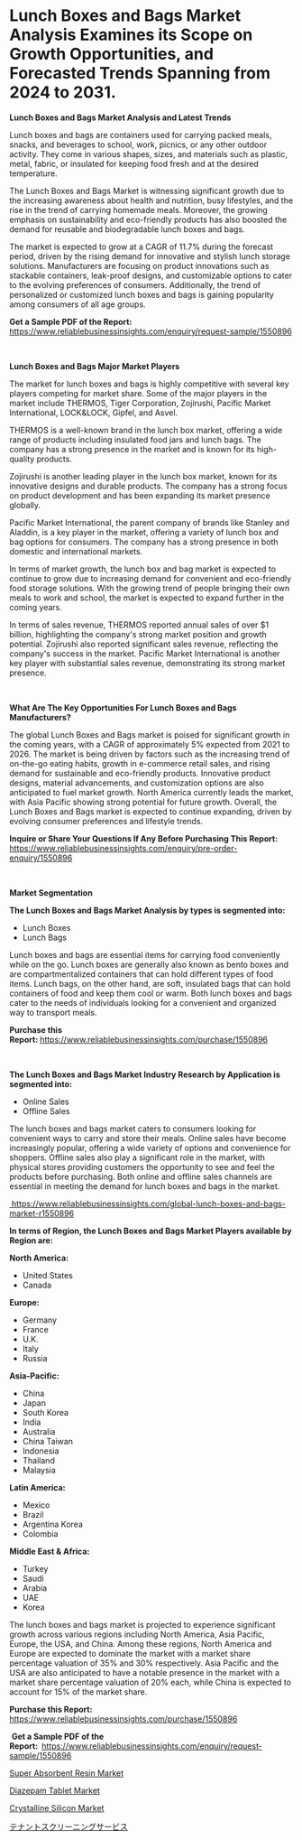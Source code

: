 <p><h1>Lunch Boxes and Bags Market Analysis Examines its Scope on Growth Opportunities, and Forecasted Trends Spanning from 2024 to 2031.</h1></p><p><strong>Lunch Boxes and Bags Market Analysis and Latest Trends</strong></p>
<p><p>Lunch boxes and bags are containers used for carrying packed meals, snacks, and beverages to school, work, picnics, or any other outdoor activity. They come in various shapes, sizes, and materials such as plastic, metal, fabric, or insulated for keeping food fresh and at the desired temperature.</p><p>The Lunch Boxes and Bags Market is witnessing significant growth due to the increasing awareness about health and nutrition, busy lifestyles, and the rise in the trend of carrying homemade meals. Moreover, the growing emphasis on sustainability and eco-friendly products has also boosted the demand for reusable and biodegradable lunch boxes and bags.</p><p>The market is expected to grow at a CAGR of 11.7% during the forecast period, driven by the rising demand for innovative and stylish lunch storage solutions. Manufacturers are focusing on product innovations such as stackable containers, leak-proof designs, and customizable options to cater to the evolving preferences of consumers. Additionally, the trend of personalized or customized lunch boxes and bags is gaining popularity among consumers of all age groups.</p></p>
<p><strong>Get a Sample PDF of the Report:&nbsp;</strong> <a href="https://www.reliablebusinessinsights.com/enquiry/request-sample/1550896">https://www.reliablebusinessinsights.com/enquiry/request-sample/1550896</a></p>
<p>&nbsp;</p>
<p><strong>Lunch Boxes and Bags Major Market Players</strong></p>
<p><p>The market for lunch boxes and bags is highly competitive with several key players competing for market share. Some of the major players in the market include THERMOS, Tiger Corporation, Zojirushi, Pacific Market International, LOCK&LOCK, Gipfel, and Asvel.</p><p>THERMOS is a well-known brand in the lunch box market, offering a wide range of products including insulated food jars and lunch bags. The company has a strong presence in the market and is known for its high-quality products.</p><p>Zojirushi is another leading player in the lunch box market, known for its innovative designs and durable products. The company has a strong focus on product development and has been expanding its market presence globally.</p><p>Pacific Market International, the parent company of brands like Stanley and Aladdin, is a key player in the market, offering a variety of lunch box and bag options for consumers. The company has a strong presence in both domestic and international markets.</p><p>In terms of market growth, the lunch box and bag market is expected to continue to grow due to increasing demand for convenient and eco-friendly food storage solutions. With the growing trend of people bringing their own meals to work and school, the market is expected to expand further in the coming years.</p><p>In terms of sales revenue, THERMOS reported annual sales of over $1 billion, highlighting the company's strong market position and growth potential. Zojirushi also reported significant sales revenue, reflecting the company's success in the market. Pacific Market International is another key player with substantial sales revenue, demonstrating its strong market presence.</p></p>
<p>&nbsp;</p>
<p><strong>What Are The Key Opportunities For Lunch Boxes and Bags Manufacturers?</strong></p>
<p><p>The global Lunch Boxes and Bags market is poised for significant growth in the coming years, with a CAGR of approximately 5% expected from 2021 to 2026. The market is being driven by factors such as the increasing trend of on-the-go eating habits, growth in e-commerce retail sales, and rising demand for sustainable and eco-friendly products. Innovative product designs, material advancements, and customization options are also anticipated to fuel market growth. North America currently leads the market, with Asia Pacific showing strong potential for future growth. Overall, the Lunch Boxes and Bags market is expected to continue expanding, driven by evolving consumer preferences and lifestyle trends.</p></p>
<p><strong>Inquire or Share Your Questions If Any Before Purchasing This Report:</strong> <a href="https://www.reliablebusinessinsights.com/enquiry/pre-order-enquiry/1550896">https://www.reliablebusinessinsights.com/enquiry/pre-order-enquiry/1550896</a></p>
<p>&nbsp;</p>
<p><strong>Market Segmentation</strong></p>
<p><strong>The Lunch Boxes and Bags Market Analysis by types is segmented into:</strong></p>
<p><ul><li>Lunch Boxes</li><li>Lunch Bags</li></ul></p>
<p><p>Lunch boxes and bags are essential items for carrying food conveniently while on the go. Lunch boxes are generally also known as bento boxes and are compartmentalized containers that can hold different types of food items. Lunch bags, on the other hand, are soft, insulated bags that can hold containers of food and keep them cool or warm. Both lunch boxes and bags cater to the needs of individuals looking for a convenient and organized way to transport meals.</p></p>
<p><strong>Purchase this Report:&nbsp;</strong><a href="https://www.reliablebusinessinsights.com/purchase/1550896">https://www.reliablebusinessinsights.com/purchase/1550896</a></p>
<p>&nbsp;</p>
<p><strong>The Lunch Boxes and Bags Market Industry Research by Application is segmented into:</strong></p>
<p><ul><li>Online Sales</li><li>Offline Sales</li></ul></p>
<p><p>The lunch boxes and bags market caters to consumers looking for convenient ways to carry and store their meals. Online sales have become increasingly popular, offering a wide variety of options and convenience for shoppers. Offline sales also play a significant role in the market, with physical stores providing customers the opportunity to see and feel the products before purchasing. Both online and offline sales channels are essential in meeting the demand for lunch boxes and bags in the market.</p></p>
<p><a href="https://www.reliablebusinessinsights.com/global-lunch-boxes-and-bags-market-r1550896">&nbsp;https://www.reliablebusinessinsights.com/global-lunch-boxes-and-bags-market-r1550896</a></p>
<p><strong>In terms of Region, the Lunch Boxes and Bags Market Players available by Region are:</strong></p>
<p>
    <p> <strong> North America: </strong>
        <ul>
            <li>United States</li>
            <li>Canada</li>
        </ul>
        </p> 
    <p> <strong> Europe: </strong>
        <ul>
            <li>Germany</li>
            <li>France</li>
            <li>U.K.</li>
            <li>Italy</li>
            <li>Russia</li>
        </ul>
        </p> 
    <p> <strong> Asia-Pacific: </strong>
        <ul>
            <li>China</li>
            <li>Japan</li>
            <li>South Korea</li>
            <li>India</li>
            <li>Australia</li>
            <li>China Taiwan</li>
            <li>Indonesia</li>
            <li>Thailand</li>
            <li>Malaysia</li>
        </ul>
        </p> 
    <p> <strong> Latin America: </strong>
        <ul>
            <li>Mexico</li>
            <li>Brazil</li>
            <li>Argentina Korea</li>
            <li>Colombia</li>
        </ul>
        </p> 
    <p> <strong> Middle East & Africa: </strong>
        <ul>
            <li>Turkey</li>
            <li>Saudi</li>
            <li>Arabia</li>
            <li>UAE</li>
            <li>Korea</li>
        </ul>
    </p>
    </p>
<p><p>The lunch boxes and bags market is projected to experience significant growth across various regions including North America, Asia Pacific, Europe, the USA, and China. Among these regions, North America and Europe are expected to dominate the market with a market share percentage valuation of 35% and 30% respectively. Asia Pacific and the USA are also anticipated to have a notable presence in the market with a market share percentage valuation of 20% each, while China is expected to account for 15% of the market share.</p></p>
<p><strong>Purchase this Report: </strong><a href="https://www.reliablebusinessinsights.com/purchase/1550896">https://www.reliablebusinessinsights.com/purchase/1550896</a></p>
<p>&nbsp;<strong>Get a Sample PDF of the Report:&nbsp;&nbsp;</strong><a href="https://www.reliablebusinessinsights.com/enquiry/request-sample/1550896">https://www.reliablebusinessinsights.com/enquiry/request-sample/1550896</a></p>
<p><strong></strong></p>
<p><p><a href="https://medium.com/@felipestehr/future-trends-in-global-super-absorbent-resin-market-market-insights-and-analysis-from-2024-to-97b3d448cbf6">Super Absorbent Resin Market</a></p><p><a href="https://issuu.com/reportprime-2/docs/diazepam-tablet-market-size-2030.pptx">Diazepam Tablet Market</a></p><p><a href="https://medium.com/@babymorar/crystalline-silicon-market-size-is-growing-at-cagr-of-9-1-4bbad87eb90f">Crystalline Silicon Market</a></p><p><a href="https://github.com/pepo3k/Market-Research-Report-List-2/blob/main/36670126160.md">テナントスクリーニングサービス</a></p></p>